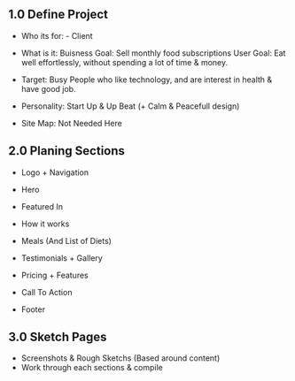 ## 1.0 Define Project

- Who its for: - Client

- What is it:
  Buisness Goal: Sell monthly food subscriptions
  User Goal: Eat well effortlessly, without spending a lot of time & money.

- Target:
  Busy People who like technology, and are interest in health & have good job.

- Personality: Start Up & Up Beat (+ Calm & Peacefull design)

- Site Map: Not Needed Here

## 2.0 Planing Sections

- Logo + Navigation
- Hero
- Featured In

- How it works
- Meals (And List of Diets)

- Testimonials + Gallery
- Pricing + Features
- Call To Action
- Footer

## 3.0 Sketch Pages

- Screenshots & Rough Sketchs (Based around content)
- Work through each sections & compile
